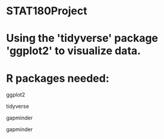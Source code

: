# STAT180Project

# Using the 'tidyverse' package 'ggplot2' to visualize data.

# R packages needed:

ggplot2

tidyverse

gapminder

gapminder
